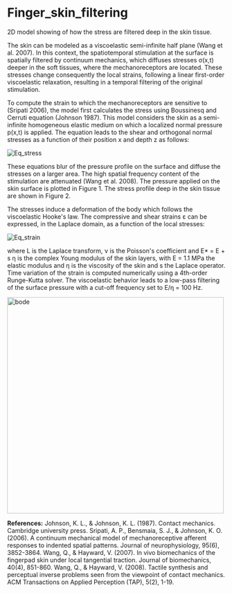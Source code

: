 # Finger_skin_filtering
2D model showing of how the stress are filtered deep in the skin tissue.

The skin can be modeled as a viscoelastic semi-infinite half plane (Wang et al. 2007). In this context, the spatiotemporal stimulation at the surface is spatially filtered  by continuum mechanics, which diffuses stresses σ(x,t) deeper in the soft tissues, where the mechanoreceptors are located. These stresses change consequently the local strains, following a linear first-order viscoelastic relaxation, resulting in a temporal filtering of the original stimulation.

To compute the strain to which the mechanoreceptors are sensitive to (Sripati 2006), the model first calculates the stress using Boussinesq and Cerruti equation (Johnson 1987). This model considers the skin as a semi-infinite homogeneous elastic medium on which a localized normal pressure p(x,t) is applied.
The equation leads to the shear and orthogonal normal stresses as a function of their position x and depth z as follows:

![Eq_stress](https://user-images.githubusercontent.com/58175648/118943402-df04f400-b953-11eb-8b31-02dc746936e9.PNG)

These equations blur of the pressure profile on the surface and diffuse the stresses on a larger area. The high spatial frequency content of the stimulation are attenuated (Wang et al. 2008). The pressure applied on the skin surface is plotted in Figure 1. The stress profile deep in the skin tissue are shown in Figure 2.

The stresses induce a deformation of the body which follows the viscoelastic Hooke's law. The compressive and shear strains ε can be expressed, in the Laplace domain, as a function of the local stresses:

![Eq_strain](https://user-images.githubusercontent.com/58175648/118943420-e3c9a800-b953-11eb-8299-6f228dbbbecd.PNG)

where L is the Laplace transform, ν is the Poisson's coefficient and E* = E + s η is the complex Young modulus of the skin layers, with E = 1.1 MPa the elastic modulus and η is the viscosity of the skin and s the Laplace operator. 
Time variation of the strain is computed numerically using a 4th-order Runge-Kutta solver. The viscoelastic behavior leads to a low-pass filtering of the surface pressure with a cut-off frequency set to E/η = 100 Hz. 

<p><img src="https://user-images.githubusercontent.com/58175648/118945913-34420500-b956-11eb-9516-49039147959b.png" alt="bode" width=500 /></p>


**References:**
Johnson, K. L., & Johnson, K. L. (1987). Contact mechanics. Cambridge university press.
Sripati, A. P., Bensmaia, S. J., & Johnson, K. O. (2006). A continuum mechanical model of mechanoreceptive afferent responses to indented spatial patterns. Journal of neurophysiology, 95(6), 3852-3864.
Wang, Q., & Hayward, V. (2007). In vivo biomechanics of the fingerpad skin under local tangential traction. Journal of biomechanics, 40(4), 851-860.
Wang, Q., & Hayward, V. (2008). Tactile synthesis and perceptual inverse problems seen from the viewpoint of contact mechanics. ACM Transactions on Applied Perception (TAP), 5(2), 1-19.
